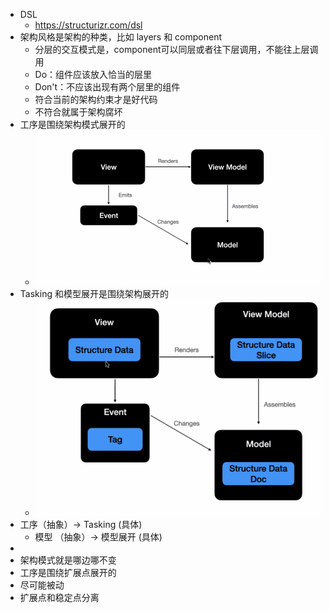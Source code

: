 - DSL
	- https://structurizr.com/dsl
- 架构风格是架构的种类，比如 layers 和 component
	- 分层的交互模式是，component可以同层或者往下层调用，不能往上层调用
	- Do：组件应该放入恰当的层里
	- Don't：不应该出现有两个层里的组件
	- 符合当前的架构约束才是好代码
	- 不符合就属于架构腐坏
- 工序是围绕架构模式展开的
	- ![image.png](../assets/image_1686808642811_0.png)
- Tasking 和模型展开是围绕架构展开的
	- ![image.png](../assets/image_1686808687610_0.png)
- 工序（抽象）-> Tasking (具体)
	- 模型 （抽象）-> 模型展开 (具体)
-
- 架构模式就是哪边哪不变
- 工序是围绕扩展点展开的
- 尽可能被动
- 扩展点和稳定点分离